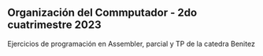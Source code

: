 ## Organización del Commputador - 2do cuatrimestre 2023
Ejercicios de programación en Assembler, parcial y TP de la catedra Benitez